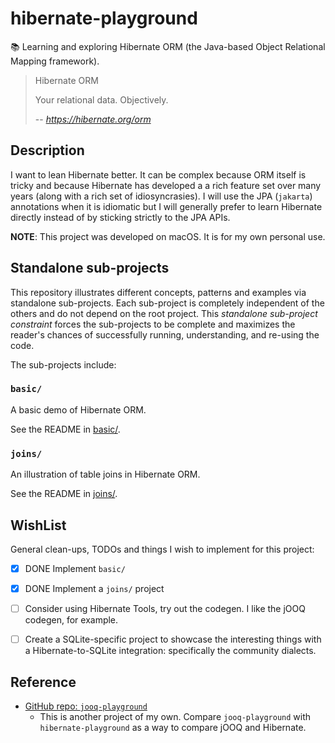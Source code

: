 # hibernate-playground

📚 Learning and exploring Hibernate ORM (the Java-based Object Relational Mapping framework).

> Hibernate ORM
>
> Your relational data. Objectively.
>
> -- <cite>https://hibernate.org/orm</cite>


## Description

I want to lean Hibernate better. It can be complex because ORM itself is tricky and because Hibernate has developed a
a rich feature set over many years (along with a rich set of idiosyncrasies). I will use the JPA (`jakarta`) annotations
when it is idiomatic but I will generally prefer to learn Hibernate directly instead of by sticking strictly to the JPA
APIs.

**NOTE**: This project was developed on macOS. It is for my own personal use.


## Standalone sub-projects

This repository illustrates different concepts, patterns and examples via standalone sub-projects. Each sub-project is
completely independent of the others and do not depend on the root project. This _standalone sub-project constraint_
forces the sub-projects to be complete and maximizes the reader's chances of successfully running, understanding, and
re-using the code.

The sub-projects include:

### `basic/`

A basic demo of Hibernate ORM.

See the README in [basic/](basic/).

### `joins/`

An illustration of table joins in Hibernate ORM.

See the README in [joins/](joins/).


## WishList

General clean-ups, TODOs and things I wish to implement for this project:

* [x] DONE Implement `basic/`
* [x] DONE Implement a `joins/` project
* [ ] Consider using Hibernate Tools, try out the codegen. I like the jOOQ codegen, for example.
* [ ] Create a SQLite-specific project to showcase the interesting things with a Hibernate-to-SQLite integration:
      specifically the community dialects.


## Reference

* [GitHub repo: `jooq-playground`](https://github.com/dgroomes/jooq-playground)
  * This is another project of my own. Compare `jooq-playground` with `hibernate-playground` as a way to compare jOOQ
    and Hibernate. 
